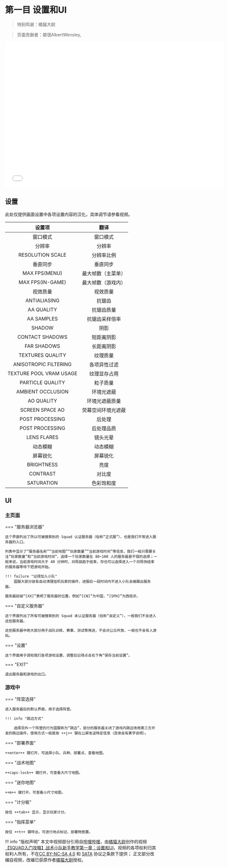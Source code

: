 # 第一目 设置和UI

> 特别鸣谢：橘猫大尉

> 页面贡献者：桀氓AlbertWensley, 

<iframe src="//player.bilibili.com/player.html?aid=894865952&bvid=BV1bP4y1u7Rc&cid=550957982&page=1" height="480" width="720" scrolling="no" border="0" frameborder="no" framespacing="0" allowfullscreen="true"> </iframe>

## 设置

此处仅提供画面设置中各项设置内容的汉化，具体调节请参看视频。

|设置项|翻译|
|:-----------------:|:-------------------:|
|窗口模式|窗口模式|
|分辨率|分辨率|
|RESOLUTION SCALE|分辨率比例|
|垂直同步|垂直同步|
|MAX FPS(MENU)|最大帧数（主菜单）|
|MAX FPS(IN-GAME)|最大帧数（游戏内）|
|视效质量|视效质量|
|ANTIALIASING|抗锯齿|
|AA QUALITY|抗锯齿质量|
|AA SAMPLES|抗锯齿采样倍率|
|SHADOW|阴影|
|CONTACT SHADOWS|短距离阴影|
|FAR SHADOWS|长距离阴影|
|TEXTURES QUALITY|纹理质量|
|ANISOTROPIC FILTERING|各项异性过滤|
|TEXTURE POOL VRAM USAGE|纹理显存占用|
|PARTICLE QUALITY|粒子质量|
|AMBIENT OCCLUSION|环境光遮蔽|
|AO QUALITY|环境光遮蔽质量|
|SCREEN SPACE AO|荧幕空间环境光遮蔽|
|POST PROCESSING|后处理|
|POST PROCESSING|后处理品质|
|LENS FLARES|镜头光晕|
|动态模糊|动态模糊|
|屏幕锐化|屏幕锐化|
|BRIGHTNESS|亮度|
|CONTRAST|对比度|
|SATURATION|色彩饱和度|

## UI

### 主页面

=== "服务器浏览器"

    这个界面列出了所以可被搜索到的 Squad 认证服务器（俗称“正式服”），也是我们平常进入服务器的入口。

    列表中显示了“服务器名称”“当前地图”“玩家数量”“当前游戏时间”等信息，我们一般只需要关注“玩家数量”和“当前游戏时间”，选择一个玩家数量在 80~100 人的服务器是不错的选择；一般来说，当前游戏时间大于 40 分钟时，对局就趋于结束，你也可以选择进入一个对局快结束的服务器等待下把游戏开始。

    !!! failure "记得加入小队"
        国服大部分装有自动清理挂机玩家的插件，进服后一段时间内不进入小队会被踢出服务器。

    服务器前缀“[XX]”表明了服务器的位置，例如“[CN]”为中国，“[SPH]”为西班牙。

=== "自定义服务器"

    这个界面列出了所有可被搜索到的 Squad 未认证服务器（俗称“自定义”），一般我们不会进入这些服务器。

    这些服务器中绝大部分用于战队训练、赛事、测试等用途，不会对公众开放，一般也不会有人游玩。

=== "设置"

    这个界面用于调校我们各项游戏设置，调整后记得点击右下角“保存当前设置”。


=== "EXIT"

    退出服务器和游戏的出口。

### 游戏中

=== "阵营选择"

    进入服务器后的默认界面，用于选择阵营。

    !!! info "跳边方式"

        选择另外一个阵营的行为国服称为“跳边”，部分的服务器关闭了游戏内跳边改用第三方开发的跳边插件，使用方式一般是按 ++j++ 键在公屏发送特定信息（具体会有黄字说明）。

=== "部署界面"
    
    ++enter++ 键打开，可选择小队、兵种、部署点、查看地图。

=== "战术地图"

    ++caps-lock++ 键打开，可查看大尺寸地图。

=== "迷你地图"

    ++m++ 键打开，可查看小尺寸地图。

=== "计分板"

    按住 ++tab++ 显示，显示玩家计分。

=== "指挥菜单"

    按住 ++t++ 键呼出，可进行地点标记、部署物放置。

!!! info "版权声明"
    本文中视频部分引用自[哔哩哔哩](https://www.bilibili.com)，由[橘猫大尉](https://space.bilibili.com/162372711)创作的视频[【SQUAD入门攻略】战术小队新手教学第一章：设置和UI](https://www.bilibili.com/video/bv1bp4y1u7rc)，视频的各项权利归其权利人所有，不在[CC BY-NC-SA 4.0](https://creativecommons.org/licenses/by-nc-sa/4.0/deed.zh) 和 [SATA](https://github.com/ztrix/sata-license) 协议之条款下提供；
    正文部分改编自视频，改编已获原作者[橘猫大尉](https://space.bilibili.com/162372711)授权。
